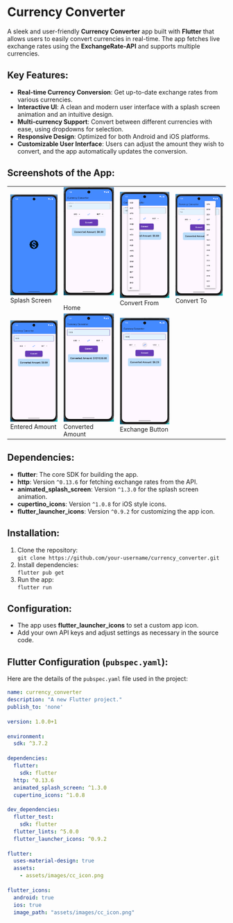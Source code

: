 # Currency Converter

A sleek and user-friendly **Currency Converter** app built with **Flutter** that allows users to easily convert currencies in real-time. The app fetches live exchange rates using the **ExchangeRate-API** and supports multiple currencies.

## Key Features:
- **Real-time Currency Conversion**: Get up-to-date exchange rates from various currencies.
- **Interactive UI**: A clean and modern user interface with a splash screen animation and an intuitive design.
- **Multi-currency Support**: Convert between different currencies with ease, using dropdowns for selection.
- **Responsive Design**: Optimized for both Android and iOS platforms.
- **Customizable User Interface**: Users can adjust the amount they wish to convert, and the app automatically updates the conversion.

## Screenshots of the App:

<table>
  <tr>
    <td>
      <img src="https://github.com/ar-sayeem/currency_converter_app/blob/main/App_Screenshots/1_flashScreen_403x863.png" width="150" height="auto" />
      <figcaption>Splash Screen</figcaption>
    </td>
    <td>
      <img src="https://github.com/ar-sayeem/currency_converter_app/blob/main/App_Screenshots/2_home.PNG" width="150" height="auto" />
      <figcaption><br>Home</figcaption>
    </td>
    <td>
      <img src="https://github.com/ar-sayeem/currency_converter_app/blob/main/App_Screenshots/3_convertFrom.PNG" width="150" height="auto" />
      <figcaption>Convert From</figcaption>
    </td>
    <td>
      <img src="https://github.com/ar-sayeem/currency_converter_app/blob/main/App_Screenshots/4_convertTo.PNG" width="150" height="auto" />
      <figcaption>Convert To</figcaption>
    </td>
  </tr>
  <tr>
    <td>
      <img src="https://github.com/ar-sayeem/currency_converter_app/blob/main/App_Screenshots/5_convertAmmount.PNG" width="150" height="auto" />
      <figcaption>Entered Amount</figcaption>
    </td>
    <td>
      <img src="https://github.com/ar-sayeem/currency_converter_app/blob/main/App_Screenshots/6_afterConvertAmmount.PNG" width="150" height="auto" />
      <figcaption>Converted Amount</figcaption>
    </td>
    <td>
      <img src="https://github.com/ar-sayeem/currency_converter_app/blob/main/App_Screenshots/7_exchangeButton.png" width="150" height="auto" />
      <figcaption>Exchange Button</figcaption>
    </td>
  </tr>
</table>



## Dependencies:
- **flutter**: The core SDK for building the app.
- **http**: Version `^0.13.6` for fetching exchange rates from the API.
- **animated_splash_screen**: Version `^1.3.0` for the splash screen animation.
- **cupertino_icons**: Version `^1.0.8` for iOS style icons.
- **flutter_launcher_icons**: Version `^0.9.2` for customizing the app icon.

## Installation:
1. Clone the repository:  
   `git clone https://github.com/your-username/currency_converter.git`
2. Install dependencies:  
   `flutter pub get`
3. Run the app:  
   `flutter run`

## Configuration:
- The app uses **flutter_launcher_icons** to set a custom app icon.
- Add your own API keys and adjust settings as necessary in the source code.

## Flutter Configuration (`pubspec.yaml`):
Here are the details of the `pubspec.yaml` file used in the project:

```yaml
name: currency_converter
description: "A new Flutter project."
publish_to: 'none'

version: 1.0.0+1

environment:
  sdk: ^3.7.2

dependencies:
  flutter:
    sdk: flutter
  http: ^0.13.6
  animated_splash_screen: ^1.3.0
  cupertino_icons: ^1.0.8

dev_dependencies:
  flutter_test:
    sdk: flutter
  flutter_lints: ^5.0.0
  flutter_launcher_icons: ^0.9.2

flutter:
  uses-material-design: true
  assets:
    - assets/images/cc_icon.png

flutter_icons:
  android: true
  ios: true
  image_path: "assets/images/cc_icon.png"
